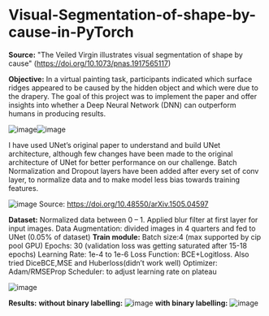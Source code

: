 # Visual-Segmentation-of-shape-by-cause-in-PyTorch

**Source:** "The Veiled Virgin illustrates visual segmentation of shape by cause" (https://doi.org/10.1073/pnas.1917565117)

**Objective:** In a virtual painting task, participants indicated which surface ridges appeared to be caused by the hidden object and which were due to the drapery.
The goal of this project was to implement the paper and offer insights into whether a Deep Neural Network (DNN) can outperform humans in producing results.

![image](https://github.com/AkashWelkin/Visual-Segmentation-of-shape-by-cause-in-PyTorch/assets/32175280/f71b7c70-a0ae-4fd1-a1d3-a990c98d2860)![image](https://github.com/AkashWelkin/Visual-Segmentation-of-shape-by-cause-in-PyTorch/assets/32175280/46097d3b-3da5-4d84-bc87-e210f71ae657)


I have used UNet’s original paper to understand and build UNet architecture, although few changes have been made to the original architecture of UNet for better performance on our challenge. Batch Normalization and Dropout layers have been added after every set of conv layer, to normalize data and to make model less bias towards training features.

![image](https://github.com/AkashWelkin/Visual-Segmentation-of-shape-by-cause-in-PyTorch/assets/32175280/2c71a5ba-1fd1-4a08-8942-1a88574310d2)
          Source: https://doi.org/10.48550/arXiv.1505.04597

**Dataset:**
Normalized data between 0 – 1.
Applied blur filter at first layer for input images.
Data Augmentation: divided images in 4 quarters and fed to UNet (0.05% of dataset)
**Train module:**
Batch size:4 (max supported by cip pool GPU)
Epochs: 30 (validation loss was getting saturated after 15-18 epochs)
Learning Rate: 1e-4 to 1e-6
Loss Function: BCE+Logitloss. Also tried DiceBCE,MSE and Huberloss(didn’t work well)
Optimizer: Adam/RMSEProp
Scheduler: to adjust learning rate on plateau

![image](https://github.com/AkashWelkin/Visual-Segmentation-of-shape-by-cause-in-PyTorch/assets/32175280/10c08032-9823-4218-86c8-501aa89104d6)

**Results:**
**without binary labelling:**
![image](https://github.com/AkashWelkin/Visual-Segmentation-of-shape-by-cause-in-PyTorch/assets/32175280/c0a59d69-6479-4d8c-80ba-029f6be32c1c)
**with binary labelling:**
![image](https://github.com/AkashWelkin/Visual-Segmentation-of-shape-by-cause-in-PyTorch/assets/32175280/c399b96a-96ef-4dea-a796-34eccc7375df)




 
